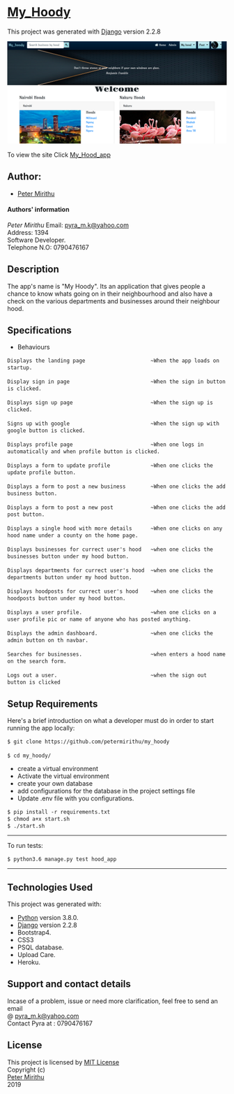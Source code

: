 # [My_Hoody](https://myhood254.herokuapp.com/)

This project was generated with [Django](https://www.djangoproject.com) version 2.2.8 <br>

![picture](my_hoody.png)

To view the site Click [My_Hood_app](https://myhood254.herokuapp.com/)

## Author: 
  * [Peter Mirithu](https://github.com/petermirithu/my_hoody)

#### Authors' information
*Peter Mirithu*
    Email: pyra_m.k@yahoo.com <br>
    Address: 1394 <br>
    Software Developer.<br>
    Telephone N.O: 0790476167          
## Description
  The app's name is "My Hoody". Its an application that gives people a chance to know whats going on in their neighbourhood and also have a check on the various departments and businesses around their neighbour hood.

## Specifications
  * Behaviours
  ```
  Displays the landing page                     ~When the app loads on startup.

  Display sign in page                          ~When the sign in button is clicked.

  Displays sign up page                         ~When the sign up is clicked.

  Signs up with google                          ~When the sign up with google button is clicked.

  Displays profile page                         ~When one logs in automatically and when profile button is clicked.

  Displays a form to update profile             ~When one clicks the update profile button.

  Displays a form to post a new business        ~When one clicks the add business button.

  Displays a form to post a new post            ~When one clicks the add post button.

  Displays a single hood with more details      ~When one clicks on any hood name under a county on the home page.
   
  Displays businesses for currect user's hood   ~when one clicks the businesses button under my hood button.

  Displays departments for currect user's hood  ~when one clicks the departments button under my hood button.

  Displays hoodposts for currect user's hood    ~when one clicks the hoodposts button under my hood button.
  
  Displays a user profile.                      ~when one clicks on a user profile pic or name of anyone who has posted anything.
  
  Displays the admin dashboard.                 ~when one clicks the admin button on th navbar.
    
  Searches for businesses.                      ~when enters a hood name on the search form.

  Logs out a user.                              ~when the sign out button is clicked
  ```

## Setup Requirements
  Here's a brief introduction on what a developer must do in order to start running the app locally:

  ```
  $ git clone https://github.com/petermirithu/my_hoody

  $ cd my_hoody/
  ```
  * create a virtual environment
  * Activate the virtual environment
  * create your own database
  * add configurations for the database in the project settings file
  * Update .env file with you configurations.
  
  ```
  $ pip install -r requirements.txt
  $ chmod a+x start.sh
  $ ./start.sh
  ```
  <hr>
  To run tests:

  ```
  $ python3.6 manage.py test hood_app
  ```
  <hr>
     
## Technologies Used
  This project was generated with:
  * [Python](https://www.python.org/) version 3.8.0. 
  * [Django](https://www.djangoproject.com/) version 2.2.8
  * Bootstrap4.  
  * CSS3
  * PSQL database.  
  * Upload Care.
  * Heroku.

 ## Support and contact details
  Incase of a problem, issue or need more clarification, feel free to send an email<br> @ pyra_m.k@yahoo.com<br>
  Contact Pyra at : 0790476167

 ## License
  This project is licensed by [MIT License](LICENSE.txt)<br>
                Copyright (c) <br>
                [Peter Mirithu](https://github.com/petermirithu/my_hoody) <br>
                  2019<br>
    




